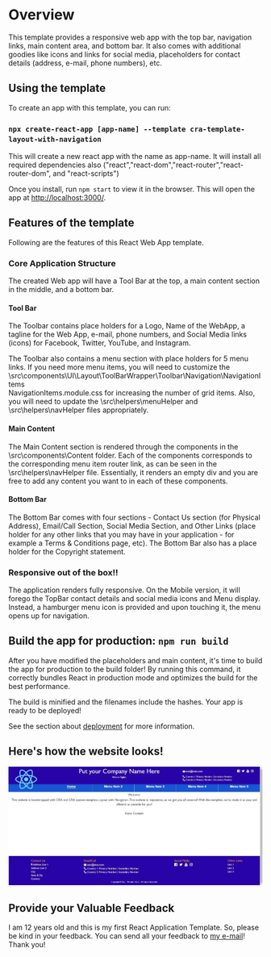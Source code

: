 # Overview
This template provides a responsive web app with the top bar, navigation links, main content area, and bottom bar.  It also comes with additional goodies like icons and links for social media, placeholders for contact details (address, e-mail, phone numbers), etc.  

## Using the template

To create an app with this template, you can run:

### `npx create-react-app [app-name] --template cra-template-layout-with-navigation`

This will create a new react app with the name as app-name.  It will install all required dependencies also ("react","react-dom","react-router","react-router-dom", and "react-scripts")

Once you install, run  `npm start` to view it in the browser.  This will open the app at [http://localhost:3000/](http://localhost:3000/).

## Features of the template

Following are the features of this React Web App template.

### Core Application Structure

The created Web app will have a Tool Bar at the top, a main content section in the middle, and a bottom bar.

#### Tool Bar
The Toolbar contains place holders for a Logo, Name of the WebApp, a tagline for the Web App, e-mail, phone numbers, and Social Media links (icons) for Facebook, Twitter, YouTube, and Instagram.

The Toolbar also contains a menu section with place holders for 5 menu links.  If you need more menu items, you will need to customize the \src\components\UI\Layout\ToolBarWrapper\Toolbar\Navigation\NavigationItems\
NavigationItems.module.css for increasing the number of grid items.  Also, you will need to update the \src\helpers\menuHelper and \src\helpers\navHelper files appropriately.

#### Main Content
The Main Content section is rendered through the components in the \src\components\Content folder.  Each of the components corresponds to the corresponding menu item router link, as can be seen in the \src\helpers\navHelper file.  Essentially, it renders an empty div and you are free to add any content you want to in each of these components.

#### Bottom Bar
The Bottom Bar comes with four sections - Contact Us section (for Physical Address), Email/Call Section, Social Media Section, and Other Links (place holder for any other links that you may have in your application - for example a Terms & Conditions page, etc).
The Bottom Bar also has a place holder for the Copyright statement.

### Responsive out of the box!!

The application renders fully responsive.  On the Mobile version, it will forego the TopBar contact details and social media icons and Menu display.  Instead, a hamburger menu icon is provided and upon touching it, the menu opens up for navigation.

## Build the app for production: `npm run build`
After you have modified the placeholders and main content, it's time to build the app for production to the build folder! By running this command, it correctly bundles React in production mode and optimizes the build for the best performance.

The build is minified and the filenames include the hashes.
Your app is ready to be deployed!

See the section about [deployment](https://create-react-app.dev/docs/deployment/) for more information.

## Here's how the website looks! 

![Screen Shot](./template/public/images/ScreenShot.jpg?raw=true "ScreenShot")

## Provide your Valuable Feedback

I am 12 years old and this is my first React Application Template.  So, please be kind in your feedback.  You can send all your feedback to [my e-mail](mailto:surya.kasibhatla@gmail.com)! Thank you!